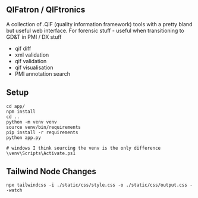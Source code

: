 ## QIFatron / QIFtronics

A collection of .QIF (quality information framework) tools  with a pretty bland but useful web interface. For forensic stuff - useful when transitioning to GD&T in PMI / DX stuff

  - qif diff
  - xml validation
  - qif validation
  - qif visualisation
  - PMI annotation search

## Setup

```
cd app/
npm install
cd ..
python -m venv venv 
source venv/bin/requirements
pip install -r requirements
python app.py
```

```
# windows I think sourcing the venv is the only difference
\venv\Scripts\Activate.ps1 
```


## Tailwind Node Changes

```
npx tailwindcss -i ./static/css/style.css -o ./static/css/output.css --watch
```
